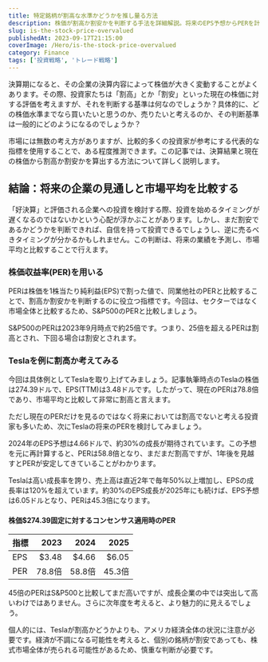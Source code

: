 ```yaml
---
title: 特定銘柄が割高な水準かどうかを推し量る方法
description: 株価が割高か割安かを判断する手法を詳細解説。将来のEPS予想からPERを計算しS&P500平均(25倍)と比較する方法。Teslaを例に投資判断の具体的な手順と成長率を踏まえた評価手法を紹介。
slug: is-the-stock-price-overvalued
publishedAt: 2023-09-17T21:15:00
coverImage: /Hero/is-the-stock-price-overvalued
category: Finance
tags: ['投資戦略', 'トレード戦略']
---
```


決算期になると、その企業の決算内容によって株価が大きく変動することがよくあります。その際、投資家たちは「割高」とか「割安」といった現在の株価に対する評価を考えますが、それを判断する基準は何なのでしょうか？具体的に、どの株価水準までなら買いたいと思うのか、売りたいと考えるのか、その判断基準は一般的にどのようになるのでしょうか？

市場には無数の考え方がありますが、比較的多くの投資家が参考にする代表的な指標を使用することで、ある程度推測できます。この記事では、決算結果と現在の株価から割高か割安かを算出する方法について詳しく説明します。

## 結論：将来の企業の見通しと市場平均を比較する

「好決算」と評価される企業への投資を検討する際、投資を始めるタイミングが遅くなるのではないかという心配が浮かぶことがあります。しかし、まだ割安であるかどうかを判断できれば、自信を持って投資できるでしょうし、逆に売るべきタイミングが分かるかもしれません。この判断は、将来の業績を予測し、市場平均と比較することで行えます。

### 株価収益率(PER)を用いる

PERは株価を1株当たり純利益(EPS)で割った値で、同業他社のPERと比較することで、割高か割安かを判断するのに役立つ指標です。今回は、セクターではなく市場全体と比較するため、S&P500のPERと比較しましょう。

S&P500のPERは2023年9月時点で約25倍です。つまり、25倍を超えるPERは割高とされ、下回る場合は割安とされます。

### Teslaを例に割高か考えてみる

今回は具体例としてTeslaを取り上げてみましょう。記事執筆時点のTeslaの株価は274.39ドルで、EPS(TTM)は3.48ドルです。したがって、現在のPERは78.8倍であり、市場平均と比較して非常に割高と言えます。

ただし現在のPERだけを見るのではなく将来においては割高でないと考える投資家も多いため、次にTeslaの将来のPERを検討してみましょう。

2024年のEPS予想は4.66ドルで、約30%の成長が期待されています。この予想を元に再計算すると、PERは58.8倍となり、まだまだ割高ですが、1年後を見越すとPERが安定してきていることがわかります。

Teslaは高い成長率を誇り、売上高は直近2年で毎年50%以上増加し、EPSの成長率は120%を超えています。約30%のEPS成長が2025年にも続けば、EPS予想は6.05ドルとなり、PERは45.3倍になります。

#### 株価$274.39固定に対するコンセンサス適用時のPER

| 指標 |   2023 |   2024 |   2025 |
| ---- | -----: | -----: | -----: |
| EPS  |  $3.48 |  $4.66 |  $6.05 |
| PER  | 78.8倍 | 58.8倍 | 45.3倍 |

45倍のPERはS&P500と比較してまだ高いですが、成長企業の中では突出して高いわけではありません。さらに次年度を考えると、より魅力的に見えるでしょう。

個人的には、Teslaが割高かどうかよりも、アメリカ経済全体の状況に注意が必要です。経済が不調になる可能性を考えると、個別の銘柄が割安であっても、株式市場全体が売られる可能性があるため、慎重な判断が必要です。
